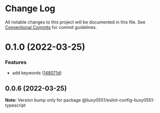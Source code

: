 # Change Log

All notable changes to this project will be documented in this file.
See [Conventional Commits](https://conventionalcommits.org) for commit guidelines.

# 0.1.0 (2022-03-25)


### Features

* add keywords ([148071d](https://github.com/liuxy0551/eslint-config-liuxy0551/commit/148071d01d62e92ae9c6b0e6ad9840b03c9bb39f))





## 0.0.6 (2022-03-25)

**Note:** Version bump only for package @liuxy0551/eslint-config-liuxy0551-typescript
